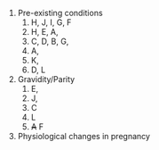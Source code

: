 1. Pre-existing conditions
	1. H, J, I, G, F
	2. H, E, A, 
	3. C, D, B, G, 
	4. A, 
	5. K, 
	6. D, L
2. Gravidity/Parity
	1. E,
	2. J,
	3. C
	4. L
	5. ~~A~~  F 
3. Physiological changes in pregnancy 



